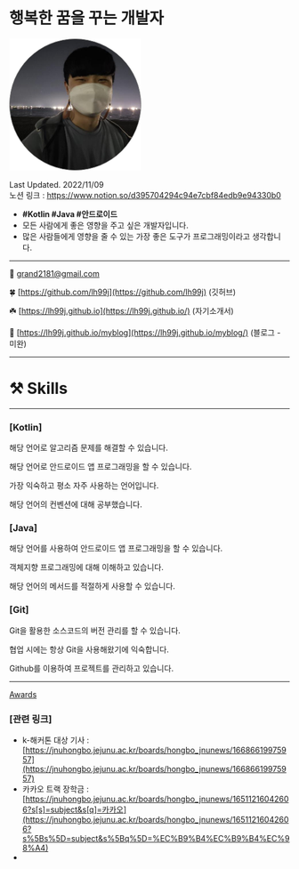 # 행복한 꿈을 꾸는 개발자

![Untitled](assets/images/profileimg.jpg)

Last Updated. 2022/11/09 <br>
노션 링크 : https://www.notion.so/d395704294c94e7cbf84edb9e94330b0

- **#Kotlin #Java #안드로이드**
- 모든 사람에게 좋은 영향을 주고 싶은 개발자입니다.
- 많은 사람들에게 영향을 줄 수 있는 가장 좋은 도구가 
프로그래밍이라고 생각합니다.

---

💌 grand2181@gmail.com

🍀 [https://github.com/lh99j](https://github.com/lh99j) (깃허브)

☘️ [https://lh99j.github.io](https://lh99j.github.io/) (자기소개서)

🌱 [https://lh99j.github.io/myblog](https://lh99j.github.io/myblog/) (블로그 - 미완)

---

# ⚒️ Skills

---

### [Kotlin]

해당 언어로 알고리즘 문제를 해결할 수 있습니다.

해당 언어로 안드로이드 앱 프로그래밍을 할 수 있습니다.

가장 익숙하고 평소 자주 사용하는 언어입니다.

해당 언어의 컨벤션에 대해 공부했습니다.

### [Java]

해당 언어를 사용하여 안드로이드 앱 프로그래밍을 할 수 있습니다.

객체지향 프로그래밍에 대해 이해하고 있습니다.

해당 언어의 메서드를 적절하게 사용할 수 있습니다.

### [Git]

Git을 활용한 소스코드의 버전 관리를 할 수 있습니다.

협업 시에는 항상 Git을 사용해왔기에 익숙합니다.

Github를 이용하여 프로젝트를 관리하고 있습니다.

---

[Awards](https://www.notion.so/d9ef2ff7415a4913ba9135cd9aab9a8d)

### [관련 링크]

- k-해커톤 대상 기사 : [https://jnuhongbo.jejunu.ac.kr/boards/hongbo_jnunews/16686619975957](https://jnuhongbo.jejunu.ac.kr/boards/hongbo_jnunews/16686619975957)
- 카카오 트랙 장학금 : [https://jnuhongbo.jejunu.ac.kr/boards/hongbo_jnunews/16511216042606?s[s]=subject&s[q]=카카오](https://jnuhongbo.jejunu.ac.kr/boards/hongbo_jnunews/16511216042606?s%5Bs%5D=subject&s%5Bq%5D=%EC%B9%B4%EC%B9%B4%EC%98%A4)
-
